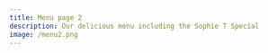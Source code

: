 ```yaml
---
title: Menu page 2
description: Our delicious menu including the Sophie T Special
image: /menu2.png
---
```


